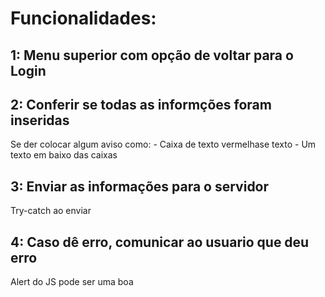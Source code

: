 # Funcionalidades: 

## 1: Menu superior com opção de voltar para o Login

## 2: Conferir se todas as informções foram inseridas
Se der colocar algum aviso como:
	- Caixa de texto vermelhase texto
	- Um texto em baixo das caixas 

## 3: Enviar as informações para o servidor
Try-catch ao enviar

## 4: Caso dê erro, comunicar ao usuario que deu erro
Alert do JS pode ser uma boa